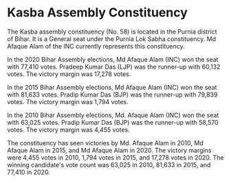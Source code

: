 # Kasba Assembly Constituency

The Kasba assembly constituency (No. 58) is located in the Purnia district of Bihar. It is a General seat under the Purnia Lok Sabha constituency. Md Afaque Alam of the INC currently represents this constituency.

In the 2020 Bihar Assembly elections, Md Afaque Alam (INC) won the seat with 77,410 votes. Pradeep Kumar Das (LJP) was the runner-up with 60,132 votes. The victory margin was 17,278 votes.

In the 2015 Bihar Assembly elections, Md Afaque Alam (INC) won the seat with 81,633 votes. Pradip Kumar Das (BJP) was the runner-up with 79,839 votes. The victory margin was 1,794 votes.

In the 2010 Bihar Assembly elections, Md. Afaque Alam (INC) won the seat with 63,025 votes. Pradip Kumar Das (BJP) was the runner-up with 58,570 votes. The victory margin was 4,455 votes.

The constituency has seen victories by Md. Afaque Alam in 2010, Md Afaque Alam in 2015, and Md Afaque Alam in 2020. The victory margins were 4,455 votes in 2010, 1,794 votes in 2015, and 17,278 votes in 2020. The winning candidate's vote count was 63,025 in 2010, 81,633 in 2015, and 77,410 in 2020.

